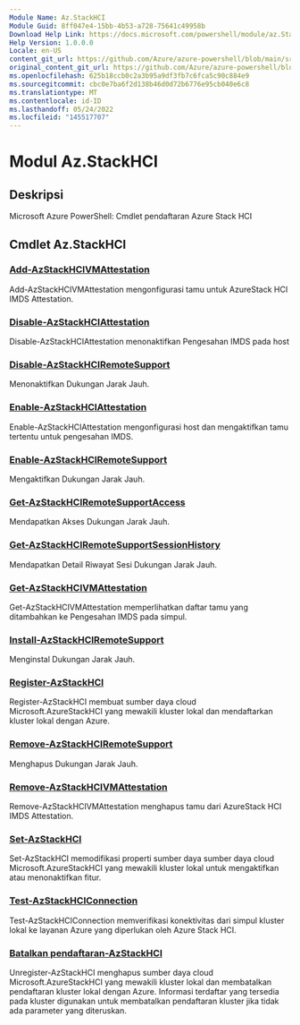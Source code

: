 ```yaml
---
Module Name: Az.StackHCI
Module Guid: 8ff047e4-15bb-4b53-a728-75641c49958b
Download Help Link: https://docs.microsoft.com/powershell/module/az.StackHCI
Help Version: 1.0.0.0
Locale: en-US
content_git_url: https://github.com/Azure/azure-powershell/blob/main/src/StackHCI/help/Az.StackHCI.md
original_content_git_url: https://github.com/Azure/azure-powershell/blob/main/src/StackHCI/help/Az.StackHCI.md
ms.openlocfilehash: 625b18ccb0c2a3b95a9df3fb7c6fca5c90c884e9
ms.sourcegitcommit: cbc0e7ba6f2d138b46d0d72b6776e95cb040e6c8
ms.translationtype: MT
ms.contentlocale: id-ID
ms.lasthandoff: 05/24/2022
ms.locfileid: "145517707"
---
```

# Modul Az.StackHCI
## Deskripsi
Microsoft Azure PowerShell: Cmdlet pendaftaran Azure Stack HCI

## Cmdlet Az.StackHCI
### [Add-AzStackHCIVMAttestation](Add-AzStackHCIVMAttestation.md)
Add-AzStackHCIVMAttestation mengonfigurasi tamu untuk AzureStack HCI IMDS Attestation.

### [Disable-AzStackHCIAttestation](Disable-AzStackHCIAttestation.md)
Disable-AzStackHCIAttestation menonaktifkan Pengesahan IMDS pada host

### [Disable-AzStackHCIRemoteSupport](Disable-AzStackHCIRemoteSupport.md)
Menonaktifkan Dukungan Jarak Jauh.

### [Enable-AzStackHCIAttestation](Enable-AzStackHCIAttestation.md)
Enable-AzStackHCIAttestation mengonfigurasi host dan mengaktifkan tamu tertentu untuk pengesahan IMDS.

### [Enable-AzStackHCIRemoteSupport](Enable-AzStackHCIRemoteSupport.md)
Mengaktifkan Dukungan Jarak Jauh.

### [Get-AzStackHCIRemoteSupportAccess](Get-AzStackHCIRemoteSupportAccess.md)
Mendapatkan Akses Dukungan Jarak Jauh.

### [Get-AzStackHCIRemoteSupportSessionHistory](Get-AzStackHCIRemoteSupportSessionHistory.md)
Mendapatkan Detail Riwayat Sesi Dukungan Jarak Jauh.

### [Get-AzStackHCIVMAttestation](Get-AzStackHCIVMAttestation.md)
Get-AzStackHCIVMAttestation memperlihatkan daftar tamu yang ditambahkan ke Pengesahan IMDS pada simpul.

### [Install-AzStackHCIRemoteSupport](Install-AzStackHCIRemoteSupport.md)
Menginstal Dukungan Jarak Jauh.

### [Register-AzStackHCI](Register-AzStackHCI.md)
Register-AzStackHCI membuat sumber daya cloud Microsoft.AzureStackHCI yang mewakili kluster lokal dan mendaftarkan kluster lokal dengan Azure.

### [Remove-AzStackHCIRemoteSupport](Remove-AzStackHCIRemoteSupport.md)
Menghapus Dukungan Jarak Jauh.

### [Remove-AzStackHCIVMAttestation](Remove-AzStackHCIVMAttestation.md)
Remove-AzStackHCIVMAttestation menghapus tamu dari AzureStack HCI IMDS Attestation.

### [Set-AzStackHCI](Set-AzStackHCI.md)
Set-AzStackHCI memodifikasi properti sumber daya sumber daya cloud Microsoft.AzureStackHCI yang mewakili kluster lokal untuk mengaktifkan atau menonaktifkan fitur.

### [Test-AzStackHCIConnection](Test-AzStackHCIConnection.md)
Test-AzStackHCIConnection memverifikasi konektivitas dari simpul kluster lokal ke layanan Azure yang diperlukan oleh Azure Stack HCI.

### [Batalkan pendaftaran-AzStackHCI](Unregister-AzStackHCI.md)
Unregister-AzStackHCI menghapus sumber daya cloud Microsoft.AzureStackHCI yang mewakili kluster lokal dan membatalkan pendaftaran kluster lokal dengan Azure.
Informasi terdaftar yang tersedia pada kluster digunakan untuk membatalkan pendaftaran kluster jika tidak ada parameter yang diteruskan.

